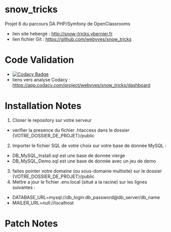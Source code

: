 # snow_tricks
Projet 6 du parcours DA PHP/Symfony de OpenClassrooms
- lien site hebergé : http://snow-tricks.ybernier.fr
- lien fichier Git : https://github.com/webyves/snow_tricks

# Code Validation
- [![Codacy Badge](https://api.codacy.com/project/badge/Grade/c1d986f543c544eba452b27d071c1eae)](https://www.codacy.com/app/webyves/snow_tricks?utm_source=github.com&amp;utm_medium=referral&amp;utm_content=webyves/snow_tricks&amp;utm_campaign=Badge_Grade)
- liens vers analyse Codacy : https://app.codacy.com/project/webyves/snow_tricks/dashboard

# Installation Notes
1) Cloner le repository sur votre serveur
- verifier la presence du fichier .htaccess dans le dossier {VOTRE_DOSSIER_DE_PROJET}/public
2) Importer le fichier SQL de votre choix sur votre base de donnée MySQL :
- DB_MySQL_Install.sql est une base de donnée vierge
- DB_MySQL_Demo.sql est une base de donnée avec un jeu de demo
3) faites pointer votre domaine (ou sous-domaine multisite) sur le dossier {VOTRE_DOSSIER_DE_PROJET}/public
4) Mettre a jour le fichier .env.local (situé a la racine) sur les lignes suivantes :
- DATABASE_URL=mysql://db_login:db_password@db_server/db_name
- MAILER_URL=null://localhost

# Patch Notes
